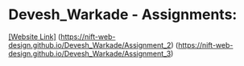 # Devesh_Warkade - Assignments:
[[Website Link]](https://nift-web-design.github.io/Devesh_Warkade/Assignment_1)
(https://nift-web-design.github.io/Devesh_Warkade/Assignment_2)
(https://nift-web-design.github.io/Devesh_Warkade/Assignment_3)
